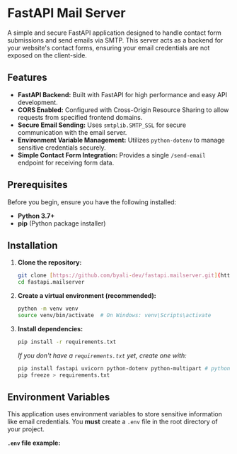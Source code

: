 # FastAPI Mail Server

A simple and secure FastAPI application designed to handle contact form submissions and send emails via SMTP. This server acts as a backend for your website's contact forms, ensuring your email credentials are not exposed on the client-side.

## Features

- **FastAPI Backend:** Built with FastAPI for high performance and easy API development.
- **CORS Enabled:** Configured with Cross-Origin Resource Sharing to allow requests from specified frontend domains.
- **Secure Email Sending:** Uses `smtplib.SMTP_SSL` for secure communication with the email server.
- **Environment Variable Management:** Utilizes `python-dotenv` to manage sensitive credentials securely.
- **Simple Contact Form Integration:** Provides a single `/send-email` endpoint for receiving form data.

## Prerequisites

Before you begin, ensure you have the following installed:

- **Python 3.7+**
- **pip** (Python package installer)

## Installation

1.  **Clone the repository:**

    ```bash
    git clone [https://github.com/byali-dev/fastapi.mailserver.git](https://github.com/byali-dev/fastapi.mailserver.git)
    cd fastapi.mailserver
    ```

2.  **Create a virtual environment (recommended):**

    ```bash
    python -m venv venv
    source venv/bin/activate  # On Windows: venv\Scripts\activate
    ```

3.  **Install dependencies:**

    ```bash
    pip install -r requirements.txt
    ```

    _If you don't have a `requirements.txt` yet, create one with:_

    ```bash
    pip install fastapi uvicorn python-dotenv python-multipart # python-multipart is needed for Form data
    pip freeze > requirements.txt
    ```

## Environment Variables

This application uses environment variables to store sensitive information like email credentials. You **must** create a `.env` file in the root directory of your project.

**`.env` file example:**
